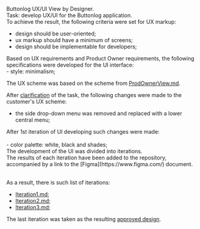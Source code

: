 Buttonlog UX/UI View by Designer.<br>
Task: develop UX/UI for the Buttonlog application.<br>
To achieve the result, the following criteria were set for UX markup:<br>
- design should be user-oriented;
- ux markup should have a minimum of screens;
- design should be implementable for developers;
<empty line>
Based on UX requirements and Product Owner requirements, the following specifications were developed for the UI interface:<br>
- style: minimalism;<br>
<empty line>
  
The UX scheme was based on the scheme from [ProdOwnerView.md](./../ProdOwnerView#readme).<br>
  
After [clarification](./Iteration1.md) of the task, the following changes were made to the customer's UX scheme:<br>
- the side drop-down menu was removed and replaced with a lower central menu;<br>
<empty line>
After 1st iteration of UI developing such changes were made:<br><br>
- color palette: white, black and shades;<br>
The development of the UI was divided into iterations.<br>
The results of each iteration have been added to the repository, accompanied by a link to the [Figma](https://www.figma.com/) document.<br><br>

  As a result, there is such list of iterations:
- [Iteration1.md](./Iteration1.md);
- [Iteration2.md](./Iteration2.md);
- [Iteration3.md](./Iteration3.md);
<empty line>
  
The last iteration was taken as the resulting [approved design](./../ApprovedDesign#readme).
